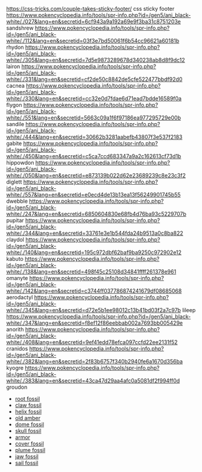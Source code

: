 https://css-tricks.com/couple-takes-sticky-footer/ css sticky footer
https://www.pokencyclopedia.info/tools/spr-info.php?id=/gen5/ani_black-white/./027&lang=en&secretid=6cf943a9a192a69e9f3ba31c8751203e sandshrew
https://www.pokencyclopedia.info/tools/spr-info.php?id=/gen5/ani_black-white/./112&lang=en&secretid=03f3e7bd50061f6b54cc96621a60181b rhydon
https://www.pokencyclopedia.info/tools/spr-info.php?id=/gen5/ani_black-white/./305&lang=en&secretid=7d5e9873289678d340238ab8d8f9dc12 lairon
https://www.pokencyclopedia.info/tools/spr-info.php?id=/gen5/ani_black-white/./331&lang=en&secretid=cf2de50c8842de5cfe522477bbdf92d0 cacnea
https://www.pokencyclopedia.info/tools/spr-info.php?id=/gen5/ani_black-white/./330&lang=en&secretid=cc32e0d7fdae6d71ead7bdde16589f0a flygon
https://www.pokencyclopedia.info/tools/spr-info.php?id=/gen5/ani_black-white/./551&lang=en&secretid=5663c09a1f6f97186ea977295729e00b sandile
https://www.pokencyclopedia.info/tools/spr-info.php?id=/gen5/ani_black-white/./444&lang=en&secretid=30662b3281aabefb43807f3e537f2183 gabite
https://www.pokencyclopedia.info/tools/spr-info.php?id=/gen5/ani_black-white/./450&lang=en&secretid=c5ca7ccd683347a9a2c162613cf73d1b hippowdon
https://www.pokencyclopedia.info/tools/spr-info.php?id=/gen5/ani_black-white/./050&lang=en&secretid=e873139b022d62e23689239c8e23c3f2 diglett
https://www.pokencyclopedia.info/tools/spr-info.php?id=/gen5/ani_black-white/./557&lang=en&secretid=e0ecd4de13b13ea13f56249901745b55 dwebble
https://www.pokencyclopedia.info/tools/spr-info.php?id=/gen5/ani_black-white/./247&lang=en&secretid=6850604830e68fb4d76ba93c5229707b pupitar
https://www.pokencyclopedia.info/tools/spr-info.php?id=/gen5/ani_black-white/./344&lang=en&secretid=33761e3e1b544fda24b9513a0c8ba822 claydol
https://www.pokencyclopedia.info/tools/spr-info.php?id=/gen5/ani_black-white/./140&lang=en&secretid=195c972dbf62baf9ba9250c972902e12 kabuto
https://www.pokencyclopedia.info/tools/spr-info.php?id=/gen5/ani_black-white/./138&lang=en&secretid=498f45c25108d34841ffff261378e961 omanyte
https://www.pokencyclopedia.info/tools/spr-info.php?id=/gen5/ani_black-white/./142&lang=en&secretid=c3744ff037786874241679df08685068 aerodactyl
https://www.pokencyclopedia.info/tools/spr-info.php?id=/gen5/ani_black-white/./345&lang=en&secretid=d72e5b1ee98012c13b41bd03f2a7c97b lileep
https://www.pokencyclopedia.info/tools/spr-info.php?id=/gen5/ani_black-white/./347&lang=en&secretid=f8ef12f86eebbab002a7693bb005429e anorith
https://www.pokencyclopedia.info/tools/spr-info.php?id=/gen5/ani_black-white/./408&lang=en&secretid=9ef41edd78efca097ccfd22ee2131f52 cranidos
https://www.pokencyclopedia.info/tools/spr-info.php?id=/gen5/ani_black-white/./382&lang=en&secretid=2f83b6757f340b2940fe6a1670d356ba kyogre
https://www.pokencyclopedia.info/tools/spr-info.php?id=/gen5/ani_black-white/./383&lang=en&secretid=43ca47d29aa4afc0a5081df2f994ff0d groudon
- [root fossil](https://bulbapedia.bulbagarden.net/wiki/File:Dream_Root_Fossil_Sprite.png)
- [claw fossil](https://bulbapedia.bulbagarden.net/wiki/File:Dream_Claw_Fossil_Sprite.png)
- [helix fossil](https://bulbapedia.bulbagarden.net/wiki/File:Dream_Helix_Fossil_Sprite.png)
- [old amber](https://bulbapedia.bulbagarden.net/wiki/File:Dream_Old_Amber_Sprite.png)
- [dome fossil](https://bulbapedia.bulbagarden.net/wiki/File:Dream_Dome_Fossil_Sprite.png)
- [skull fossil](https://bulbapedia.bulbagarden.net/wiki/File:Dream_Skull_Fossil_Sprite.png)
- [armor](https://bulbapedia.bulbagarden.net/wiki/File:Dream_Armor_Fossil_Sprite.png)
- [cover fossil](https://bulbapedia.bulbagarden.net/wiki/File:Dream_Cover_Fossil_Sprite.png)
- [plume fossil](https://bulbapedia.bulbagarden.net/wiki/File:Dream_Plume_Fossil_Sprite.png)
- [jaw fossil](https://bulbapedia.bulbagarden.net/wiki/File:Dream_Jaw_Fossil_Sprite.png)
- [sail fossil](https://bulbapedia.bulbagarden.net/wiki/File:Dream_Sail_Fossil_Sprite.png)